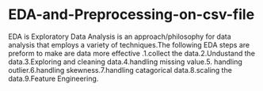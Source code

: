 # EDA-and-Preprocessing-on-csv-file
EDA is Exploratory Data Analysis is an approach/philosophy for data analysis that employs a variety of techniques.The following EDA steps are preform to make are data more effective .1.collect the data.2.Undustand the data.3.Exploring and cleaning data.4.handling missing value.5. handling outlier.6.handling skewness.7.handling catagorical data.8.scaling the data.9.Feature Engineering.
